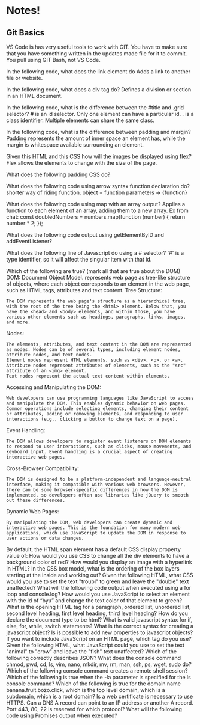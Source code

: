 # Notes!
## Git Basics
VS Code is has very useful tools to work with GIT. You have to make sure that you have something written in the updates made file for it to commit.
You pull using GIT Bash, not VS Code. 

 In the following code, what does the link element do
      Adds a link to another file or website.
      
In the following code,  what does a div tag do?
      Defines a division or section in an HTML document.
      
In the following code, what is the difference between the #title and .grid selector?
      # is an id selector. Only one element can have a particular id. 
      . is a class identifier. Multiple elements can share the same class. 
      
In the following code, what is the difference between padding and margin?
      Padding represents the amount of inner space an element has, while the margin is whitespace available surrounding an element.
      
Given this HTML and this CSS how will the images be displayed using flex?
      Flex allows the elements to change with the size of the page.
    
What does the following padding CSS do?
        
What does the following code using arrow syntax function declaration do?
        shorter way of riding function. object = function parameters => {function}

What does the following code using map with an array output?
        Applies a function to each element of an array, adding them to a new array. Ex from chat: const doubledNumbers = numbers.map(function (number) {
  return number * 2;
});

What does the following code output using getElementByID and addEventListener?
  

What does the following line of Javascript do using a # selector?
  '#' is a type identifier, so it will affect the singular item with that id.

Which of the following are true? (mark all that are true about the DOM)
   DOM: Document Object Model. represents web page as tree-like structure of objects, where each object corresponds to an element in the web page, such as HTML tags, attributes and text content.
   Tree Structure:
   
    The DOM represents the web page's structure as a hierarchical tree, with the root of the tree being the <html> element. Below that, you have the <head> and <body> elements, and within those, you have various other elements such as headings, paragraphs, links, images, and more.
   Nodes:

    The elements, attributes, and text content in the DOM are represented as nodes. Nodes can be of several types, including element nodes, attribute nodes, and text nodes.
    Element nodes represent HTML elements, such as <div>, <p>, or <a>.
    Attribute nodes represent attributes of elements, such as the "src" attribute of an <img> element.
    Text nodes represent the actual text content within elements.

Accessing and Manipulating the DOM:

    Web developers can use programming languages like JavaScript to access and manipulate the DOM. This enables dynamic behavior on web pages.
    Common operations include selecting elements, changing their content or attributes, adding or removing elements, and responding to user interactions (e.g., clicking a button to change text on a page).

Event Handling:

    The DOM allows developers to register event listeners on DOM elements to respond to user interactions, such as clicks, mouse movements, and keyboard input. Event handling is a crucial aspect of creating interactive web pages.

Cross-Browser Compatibility:

    The DOM is designed to be a platform-independent and language-neutral interface, making it compatible with various web browsers. However, there can be some browser-specific differences in how the DOM is implemented, so developers often use libraries like jQuery to smooth out these differences.

Dynamic Web Pages:

    By manipulating the DOM, web developers can create dynamic and interactive web pages. This is the foundation for many modern web applications, which use JavaScript to update the DOM in response to user actions or data changes.
   
By default, the HTML span element has a default CSS display property value of: 
How would you use CSS to change all the div elements to have a background color of red?
How would you display an image with a hyperlink in HTML?
In the CSS box model, what is the ordering of the box layers starting at the inside and working out?
Given the following HTML, what CSS would you use to set the text "troubl" to green and leave the "double" text unaffected?
What will the following code output when executed using a for loop and console.log?
How would you use JavaScript to select an element with the id of “byu” and change the text color of that element to green?
What is the opening HTML tag for a paragraph, ordered list, unordered list, second level heading, first level heading, third level heading?
How do you declare the document type to be html?
What is valid javascript syntax for if, else, for, while, switch statements?
What is the correct syntax for creating a javascript object?
Is is possible to add new properties to javascript objects?
If you want to include JavaScript on an HTML page, which tag do you use?
Given the following HTML, what JavaScript could you use to set the text "animal" to "crow" and leave the "fish" text unaffected?
Which of the following correctly describes JSON?
What does the console command chmod, pwd, cd, ls, vim, nano, mkdir, mv, rm, man, ssh, ps, wget, sudo  do?
Which of the following console command creates a remote shell session?
Which of the following is true when the -la parameter is specified for the ls console command?
Which of the following is true for the domain name banana.fruit.bozo.click, which is the top level domain, which is a subdomain, which is a root domain?
Is a web certificate is necessary to use HTTPS.
Can a DNS A record can point to an IP address or another A record.
Port 443, 80, 22 is reserved for which protocol?
What will the following code using Promises output when executed?
